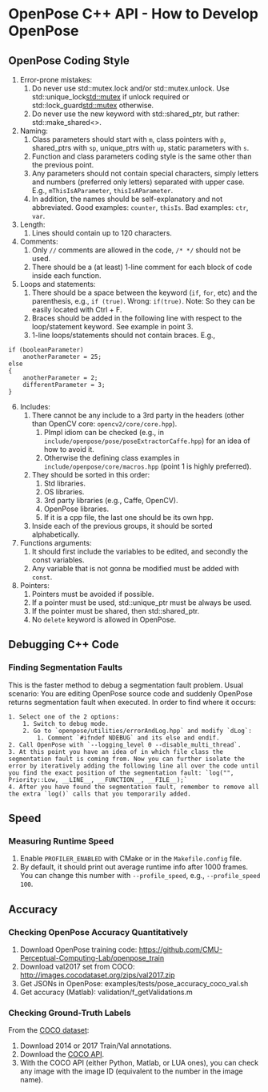 OpenPose C++ API - How to Develop OpenPose
======================================================





## OpenPose Coding Style
1. Error-prone mistakes:
    1. Do never use std::mutex.lock and/or std::mutex.unlock. Use std::unique_lock<std::mutex> if unlock required or std::lock_guard<std::mutex> otherwise.
    2. Do never use the new keyword with std::shared_ptr, but rather: std::make_shared<>.
2. Naming:
    1. Class parameters should start with `m`, class pointers with `p`, shared_ptrs with `sp`, unique_ptrs with `up`, static parameters with `s`.
    2. Function and class parameters coding style is the same other than the previous point.
    3. Any parameters should not contain special characters, simply letters and numbers (preferred only letters) separated with upper case. E.g., `mThisIsAParameter`, `thisIsAParameter`.
    4. In addition, the names should be self-explanatory and not abbreviated. Good examples: `counter`, `thisIs`. Bad examples: `ctr`, `var`.
3. Length:
    1. Lines should contain up to 120 characters.
4. Comments:
    1. Only `//` comments are allowed in the code, `/* */` should not be used.
    2. There should be a (at least) 1-line comment for each block of code inside each function.
5. Loops and statements:
    1. There should be a space between the keyword (`if`, `for`, etc) and the parenthesis, e.g., `if (true)`. Wrong: `if(true)`. Note: So they can be easily located with Ctrl + F.
    2. Braces should be added in the following line with respect to the loop/statement keyword. See example in point 3.
    3. 1-line loops/statements should not contain braces. E.g.,
```
if (booleanParameter)
    anotherParameter = 25;
else
{
    anotherParameter = 2;
    differentParameter = 3;
}
```

6. Includes:
    1. There cannot be any include to a 3rd party in the headers (other than OpenCV core: `opencv2/core/core.hpp`).
        1. PImpl idiom can be checked (e.g., in `include/openpose/pose/poseExtractorCaffe.hpp`) for an idea of how to avoid it.
        2. Otherwise the defining class examples in `include/openpose/core/macros.hpp` (point 1 is highly preferred).
    2. They should be sorted in this order:
        1. Std libraries.
        2. OS libraries.
        3. 3rd party libraries (e.g., Caffe, OpenCV).
        4. OpenPose libraries.
        5. If it is a cpp file, the last one should be its own hpp.
    3. Inside each of the previous groups, it should be sorted alphabetically.
7. Functions arguments:
    1. It should first include the variables to be edited, and secondly the const variables.
    2. Any variable that is not gonna be modified must be added with `const`.
8. Pointers:
    1. Pointers must be avoided if possible.
    2. If a pointer must be used, std::unique_ptr must be always be used.
    3. If the pointer must be shared, then std::shared_ptr.
    4. No `delete` keyword is allowed in OpenPose.





## Debugging C++ Code
### Finding Segmentation Faults
This is the faster method to debug a segmentation fault problem. Usual scenario: You are editing OpenPose source code and suddenly OpenPose returns segmentation fault when executed. In order to find where it occurs:

    1. Select one of the 2 options:
        1. Switch to debug mode.
        2. Go to `openpose/utilities/errorAndLog.hpp` and modify `dLog`:
            1. Comment `#ifndef NDEBUG` and its else and endif.
    2. Call OpenPose with `--logging_level 0 --disable_multi_thread`.
    3. At this point you have an idea of in which file class the segmentation fault is coming from. Now you can further isolate the error by iteratively adding the following line all over the code until you find the exact position of the segmentation fault: `log("", Priority::Low, __LINE__, __FUNCTION__, __FILE__);`
    4. After you have found the segmentation fault, remember to remove all the extra `log()` calls that you temporarily added.





## Speed
### Measuring Runtime Speed
1. Enable `PROFILER_ENABLED` with CMake or in the `Makefile.config` file.
2. By default, it should print out average runtime info after 1000 frames. You can change this number with `--profile_speed`, e.g., `--profile_speed 100`.





## Accuracy
### Checking OpenPose Accuracy Quantitatively
1. Download OpenPose training code: https://github.com/CMU-Perceptual-Computing-Lab/openpose_train
2. Download val2017 set from COCO: http://images.cocodataset.org/zips/val2017.zip
3. Get JSONs in OpenPose: examples/tests/pose_accuracy_coco_val.sh
4. Get accuracy (Matlab): validation/f_getValidations.m

### Checking Ground-Truth Labels
From the [COCO dataset](http://cocodataset.org/#download):
1. Download 2014 or 2017 Train/Val annotations.
2. Download the [COCO API](https://github.com/cocodataset/cocoapi).
3. With the COCO API (either Python, Matlab, or LUA ones), you can check any image with the image ID (equivalent to the number in the image name).
